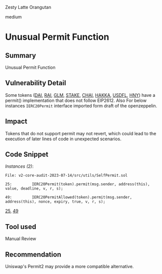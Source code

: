 Zesty Latte Orangutan

medium

# Unusual Permit Function
## Summary

Unusual Permit Function

## Vulnerability Detail

Some tokens ([DAI](), [RAI](), [GLM](), [STAKE](), [CHAI](), [HAKKA](), [USDFL](), [HNY]()) have a permit() implementation that does not follow EIP2612.  Also For below instances `IERC20Permit` interface imported form draft of the openzeppelin.

## Impact
Tokens that do not support permit may not revert, which could lead to the execution of later lines of code in unexpected scenarios.
## Code Snippet
*Instances (2)*:

```solidity
File: v2-core-audit-2023-07-14/src/utils/SelfPermit.sol

25:         IERC20Permit(token).permit(msg.sender, address(this), value, deadline, v, r, s);

49:         IERC20PermitAllowed(token).permit(msg.sender, address(this), nonce, expiry, true, v, r, s);

```

[25](https://github.com/Tokemak/v2-core-audit-2023-07-14/blob/62445b8ee3365611534c96aef189642b721693bf/src/utils/SelfPermit.sol#L25), [49](https://github.com/Tokemak/v2-core-audit-2023-07-14/blob/62445b8ee3365611534c96aef189642b721693bf/src/utils/SelfPermit.sol#L49)
## Tool used

Manual Review

## Recommendation
Uniswap's Permit2 may provide a more compatible alternative.